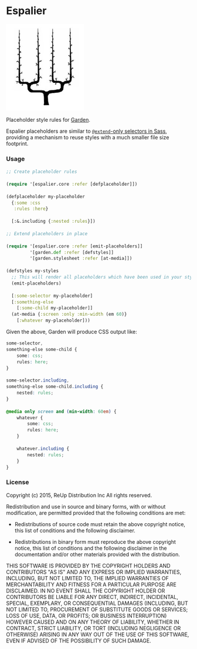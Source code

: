 # Espalier

![Espalier](./resources/espalier.png)

Placeholder style rules for [Garden](https://github.com/noprompt/garden).

Espalier placeholders are similar to [`@extend`-only selectors in Sass](http://sass-lang.com/documentation/file.SASS_REFERENCE.html#placeholders), providing a mechanism to reuse styles with a much smaller file size footprint.

### Usage

```clojure
;; Create placeholder rules

(require '[espalier.core :refer [defplaceholder]])

(defplaceholder my-placeholder
  {:some :css
   :rules :here}

  [:&.including {:nested :rules}])

;; Extend placeholders in place

(require '[espalier.core :refer [emit-placeholders]]
         '[garden.def :refer [defstyles]]
         '[garden.stylesheet :refer [at-media]])

(defstyles my-styles
  ;; This will render all placeholders which have been used in your styles
  (emit-placeholders)

  [:some-selector my-placeholder]
  [:something-else
    [:some-child my-placeholder]]
  (at-media {:screen :only :min-width (em 60)}
    [:whatever my-placeholder]))

```

Given the above, Garden will produce CSS output like:

```css
some-selector,
something-else some-child {
    some: css;
    rules: here;
}

some-selector.including,
something-else some-child.including {
    nested: rules;
}

@media only screen and (min-width: 60em) {
    whatever {
        some: css;
        rules: here;
    }

    whatever.including {
        nested: rules;
    }
}
```

### License

Copyright (c) 2015, ReUp Distribution Inc
All rights reserved.

Redistribution and use in source and binary forms, with or without
modification, are permitted provided that the following conditions are met:

* Redistributions of source code must retain the above copyright notice, this
  list of conditions and the following disclaimer.

* Redistributions in binary form must reproduce the above copyright notice,
  this list of conditions and the following disclaimer in the documentation
  and/or other materials provided with the distribution.

THIS SOFTWARE IS PROVIDED BY THE COPYRIGHT HOLDERS AND CONTRIBUTORS "AS IS"
AND ANY EXPRESS OR IMPLIED WARRANTIES, INCLUDING, BUT NOT LIMITED TO, THE
IMPLIED WARRANTIES OF MERCHANTABILITY AND FITNESS FOR A PARTICULAR PURPOSE ARE
DISCLAIMED. IN NO EVENT SHALL THE COPYRIGHT HOLDER OR CONTRIBUTORS BE LIABLE
FOR ANY DIRECT, INDIRECT, INCIDENTAL, SPECIAL, EXEMPLARY, OR CONSEQUENTIAL
DAMAGES (INCLUDING, BUT NOT LIMITED TO, PROCUREMENT OF SUBSTITUTE GOODS OR
SERVICES; LOSS OF USE, DATA, OR PROFITS; OR BUSINESS INTERRUPTION) HOWEVER
CAUSED AND ON ANY THEORY OF LIABILITY, WHETHER IN CONTRACT, STRICT LIABILITY,
OR TORT (INCLUDING NEGLIGENCE OR OTHERWISE) ARISING IN ANY WAY OUT OF THE USE
OF THIS SOFTWARE, EVEN IF ADVISED OF THE POSSIBILITY OF SUCH DAMAGE.

